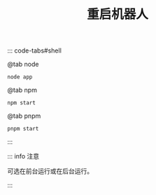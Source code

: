 ﻿---
title: 重启机器人
icon: info
---

::: code-tabs#shell


@tab node
```
node app
```

@tab npm

```
npm start
```

@tab pnpm

```
pnpm start
```

:::

::: info 注意

可选在前台运行或在后台运行。

:::